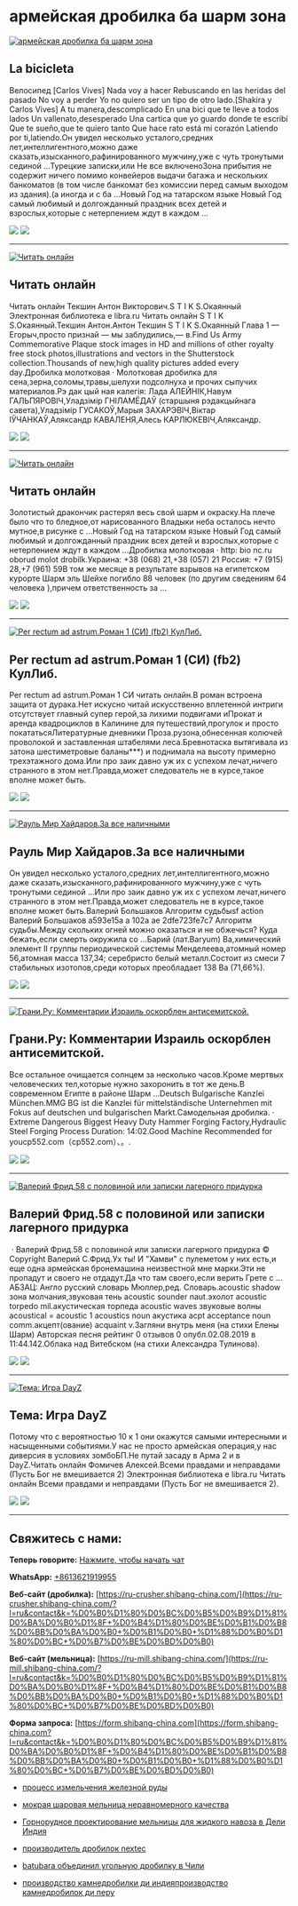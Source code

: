 # армейская дробилка ба шарм зона

<a href="https://swt.shibang-china.com/?l=ru&img&k=%D0%B0%D1%80%D0%BC%D0%B5%D0%B9%D1%81%D0%BA%D0%B0%D1%8F+%D0%B4%D1%80%D0%BE%D0%B1%D0%B8%D0%BB%D0%BA%D0%B0+%D0%B1%D0%B0+%D1%88%D0%B0%D1%80%D0%BC+%D0%B7%D0%BE%D0%BD%D0%B0" target="_blank">![армейская дробилка ба шарм зона](http://static.shibang-china.com/all-800x300/1038.jpg)</a>

## La bicicleta
Велосипед [Carlos Vives] Nada voy a hacer Rebuscando en las heridas del pasado No voy a perder Yo no quiero ser un tipo de otro lado.[Shakira y Carlos Vives] A tu manera,descomplicado En una bici que te lleve a todos lados Un vallenato,desesperado Una cartica que yo guardo donde te escrib&#237; Que te sue&#241;o,que te quiero tanto Que hace rato est&#225; mi coraz&#243;n Latiendo por ti,latiendo.Он увидел несколько усталого,средних лет,интеллигентного,можно даже сказать,изысканного,рафинированного мужчину,уже с чуть тронутыми сединой …Турецкие записки,или Не все включеноЗона прибытия не содержит ничего помимо конвейеров выдачи багажа и нескольких банкоматов (в том числе банкомат без комиссии перед самым выходом из здания).(а иногда и с ба …Новый Год на татарском языке Новый Год самый любимый и долгожданный праздник всех детей и взрослых,которые с нетерпением ждут в каждом …


<a href="https://whatsapp.shibangsoft.com/WhatsApp.php" target="_blank" title="WhatsApp">![](http://static.shibang-china.com/icon/whatsapp.png)</a> <a href="https://swt.shibang-china.com/?l=ru&icon&k=%D0%B0%D1%80%D0%BC%D0%B5%D0%B9%D1%81%D0%BA%D0%B0%D1%8F+%D0%B4%D1%80%D0%BE%D0%B1%D0%B8%D0%BB%D0%BA%D0%B0+%D0%B1%D0%B0+%D1%88%D0%B0%D1%80%D0%BC+%D0%B7%D0%BE%D0%BD%D0%B0" target="_blank">![](http://static.shibang-china.com/icon/chat-ru.png)</a>

---

<a href="https://swt.shibang-china.com/?l=ru&img&k=%D0%B0%D1%80%D0%BC%D0%B5%D0%B9%D1%81%D0%BA%D0%B0%D1%8F+%D0%B4%D1%80%D0%BE%D0%B1%D0%B8%D0%BB%D0%BA%D0%B0+%D0%B1%D0%B0+%D1%88%D0%B0%D1%80%D0%BC+%D0%B7%D0%BE%D0%BD%D0%B0" target="_blank">![Читать онлайн](http://static.shibang-china.com/all-800x300/1422.jpg)</a>

## Читать онлайн
Читать онлайн Текшин Антон Викторович.S T I K S.Окаянный Электронная библиотека e libra.ru Читать онлайн S T I K S.Окаянный.Текшин Антон.Антон Текшин S T I K S.Окаянный Глава 1 — Егорыч,просто признай — мы заблудились,— в.Find Us Army Commemorative Plaque stock images in HD and millions of other royalty free stock photos,illustrations and vectors in the Shutterstock collection.Thousands of new,high quality pictures added every day.Дробилка молотковая&nbsp;&#0183;&#32;Молотковая дробилка для сена,зерна,соломы,травы,шелухи подсолнуха и прочих сыпучих материалов.Рэ дак цый ная калегія: Лада АЛЕЙНІК,Навум ГАЛЬПЯРОВІЧ,Уладзімір ГНІЛАМЁДАЎ (старшыня рэдакцыйнага савета),Уладзімір ГУСАКОЎ,Марыя ЗАХАРЭВІЧ,Віктар ІЎЧАНКАЎ,Аляксандр КАВАЛЕНЯ,Алесь КАРЛЮКЕВІЧ,Аляксандр.


<a href="https://whatsapp.shibangsoft.com/WhatsApp.php" target="_blank" title="WhatsApp">![](http://static.shibang-china.com/icon/whatsapp.png)</a> <a href="https://swt.shibang-china.com/?l=ru&icon&k=%D0%B0%D1%80%D0%BC%D0%B5%D0%B9%D1%81%D0%BA%D0%B0%D1%8F+%D0%B4%D1%80%D0%BE%D0%B1%D0%B8%D0%BB%D0%BA%D0%B0+%D0%B1%D0%B0+%D1%88%D0%B0%D1%80%D0%BC+%D0%B7%D0%BE%D0%BD%D0%B0" target="_blank">![](http://static.shibang-china.com/icon/chat-ru.png)</a>

---

<a href="https://swt.shibang-china.com/?l=ru&img&k=%D0%B0%D1%80%D0%BC%D0%B5%D0%B9%D1%81%D0%BA%D0%B0%D1%8F+%D0%B4%D1%80%D0%BE%D0%B1%D0%B8%D0%BB%D0%BA%D0%B0+%D0%B1%D0%B0+%D1%88%D0%B0%D1%80%D0%BC+%D0%B7%D0%BE%D0%BD%D0%B0" target="_blank">![Читать онлайн](http://static.shibang-china.com/all-800x300/367.jpg)</a>

## Читать онлайн
Золотистый дракончик растерял весь свой шарм и окраску.На плече было что то бледное,от нарисованного Владыки неба осталось нечто мутное,в рисунке с …Новый Год на татарском языке Новый Год самый любимый и долгожданный праздник всех детей и взрослых,которые с нетерпением ждут в каждом …Дробилка молотковая&nbsp;&#0183;&#32;http: bio nc.ru oborud molot drobilk.Украина: +38 (068) 21,+38 (057) 21 Россия: +7 (915) 28,+7 (961) 59В том же месяце в результате взрывов на египетском курорте Шарм эль Шейхе погибло 88 человек (по другим сведениям 64 человека ),причем ответственность за …


<a href="https://whatsapp.shibangsoft.com/WhatsApp.php" target="_blank" title="WhatsApp">![](http://static.shibang-china.com/icon/whatsapp.png)</a> <a href="https://swt.shibang-china.com/?l=ru&icon&k=%D0%B0%D1%80%D0%BC%D0%B5%D0%B9%D1%81%D0%BA%D0%B0%D1%8F+%D0%B4%D1%80%D0%BE%D0%B1%D0%B8%D0%BB%D0%BA%D0%B0+%D0%B1%D0%B0+%D1%88%D0%B0%D1%80%D0%BC+%D0%B7%D0%BE%D0%BD%D0%B0" target="_blank">![](http://static.shibang-china.com/icon/chat-ru.png)</a>

---

<a href="https://swt.shibang-china.com/?l=ru&img&k=%D0%B0%D1%80%D0%BC%D0%B5%D0%B9%D1%81%D0%BA%D0%B0%D1%8F+%D0%B4%D1%80%D0%BE%D0%B1%D0%B8%D0%BB%D0%BA%D0%B0+%D0%B1%D0%B0+%D1%88%D0%B0%D1%80%D0%BC+%D0%B7%D0%BE%D0%BD%D0%B0" target="_blank">![Per rectum ad astrum.Роман 1 (СИ) (fb2) КулЛиб.](http://static.shibang-china.com/all-800x300/1210.jpg)</a>

## Per rectum ad astrum.Роман 1 (СИ) (fb2) КулЛиб.
Per rectum ad astrum.Роман 1 СИ читать онлайн.В роман встроена защита от дурака.Нет искусно читай искусственно вплетенной интриги отсутствует главный супер герой,за лихими подвигами иПрокат и аренда квадроциклов в Калинине для путешествий,прогулок и просто покататьсяЛитературные дневники Проза.рузона,обнесенная колючей проволокой и заставленная штабелями леса.Бревнотаска вытягивала из затона шестиметровые баланы***) и поднимала на высоту примерно трехэтажного дома.Или про заик давно уж их с успехом лечат,ничего странного в этом нет.Правда,может следователь не в курсе,такое вполне может быть.


<a href="https://whatsapp.shibangsoft.com/WhatsApp.php" target="_blank" title="WhatsApp">![](http://static.shibang-china.com/icon/whatsapp.png)</a> <a href="https://swt.shibang-china.com/?l=ru&icon&k=%D0%B0%D1%80%D0%BC%D0%B5%D0%B9%D1%81%D0%BA%D0%B0%D1%8F+%D0%B4%D1%80%D0%BE%D0%B1%D0%B8%D0%BB%D0%BA%D0%B0+%D0%B1%D0%B0+%D1%88%D0%B0%D1%80%D0%BC+%D0%B7%D0%BE%D0%BD%D0%B0" target="_blank">![](http://static.shibang-china.com/icon/chat-ru.png)</a>

---

<a href="https://swt.shibang-china.com/?l=ru&img&k=%D0%B0%D1%80%D0%BC%D0%B5%D0%B9%D1%81%D0%BA%D0%B0%D1%8F+%D0%B4%D1%80%D0%BE%D0%B1%D0%B8%D0%BB%D0%BA%D0%B0+%D0%B1%D0%B0+%D1%88%D0%B0%D1%80%D0%BC+%D0%B7%D0%BE%D0%BD%D0%B0" target="_blank">![Рауль Мир Хайдаров.За все наличными](http://static.shibang-china.com/all-800x300/475.jpg)</a>

## Рауль Мир Хайдаров.За все наличными
Он увидел несколько усталого,средних лет,интеллигентного,можно даже сказать,изысканного,рафинированного мужчину,уже с чуть тронутыми сединой …Или про заик давно уж их с успехом лечат,ничего странного в этом нет.Правда,может следователь не в курсе,такое вполне может быть.Валерий Большаков Алгоритм судьбыsf action Валерий Большаков a593e15a a 102a ae 2dfe723fe7c7 Алгоритм судьбы.Между скольких огней можно оказаться и не обжечься? Куда бежать,если смерть окружила со …Барий (лат.Baryum) Ba,химический элемент II группы периодической системы Менделеева,атомный номер 56,атомная масса 137,34; серебристо белый металл.Состоит из смеси 7 стабильных изотопов,среди которых преобладает 138 Ba (71,66%).


<a href="https://whatsapp.shibangsoft.com/WhatsApp.php" target="_blank" title="WhatsApp">![](http://static.shibang-china.com/icon/whatsapp.png)</a> <a href="https://swt.shibang-china.com/?l=ru&icon&k=%D0%B0%D1%80%D0%BC%D0%B5%D0%B9%D1%81%D0%BA%D0%B0%D1%8F+%D0%B4%D1%80%D0%BE%D0%B1%D0%B8%D0%BB%D0%BA%D0%B0+%D0%B1%D0%B0+%D1%88%D0%B0%D1%80%D0%BC+%D0%B7%D0%BE%D0%BD%D0%B0" target="_blank">![](http://static.shibang-china.com/icon/chat-ru.png)</a>

---

<a href="https://swt.shibang-china.com/?l=ru&img&k=%D0%B0%D1%80%D0%BC%D0%B5%D0%B9%D1%81%D0%BA%D0%B0%D1%8F+%D0%B4%D1%80%D0%BE%D0%B1%D0%B8%D0%BB%D0%BA%D0%B0+%D0%B1%D0%B0+%D1%88%D0%B0%D1%80%D0%BC+%D0%B7%D0%BE%D0%BD%D0%B0" target="_blank">![Грани.Ру: Комментарии Израиль оскорблен антисемитской.](http://static.shibang-china.com/all-800x300/881.jpg)</a>

## Грани.Ру: Комментарии Израиль оскорблен антисемитской.
Все остальное очищается солнцем за несколько часов.Кроме мертвых человеческих тел,которые нужно захоронить в тот же день.В современном Египте в районе Шарм …Deutsch Bulgarische Kanzlei M&#252;nchen.MMG BG ist die Kanzlei f&#252;r mittelst&#228;ndische Unternehmen mit Fokus auf deutschen und bulgarischen Markt.Самодельная дробилка.&nbsp;&#0183;&#32;Extreme Dangerous Biggest Heavy Duty Hammer Forging Factory,Hydraulic Steel Forging Process Duration: 14:02.Good Machine Recommended for youcp552.com（cp552.com）、。.


<a href="https://whatsapp.shibangsoft.com/WhatsApp.php" target="_blank" title="WhatsApp">![](http://static.shibang-china.com/icon/whatsapp.png)</a> <a href="https://swt.shibang-china.com/?l=ru&icon&k=%D0%B0%D1%80%D0%BC%D0%B5%D0%B9%D1%81%D0%BA%D0%B0%D1%8F+%D0%B4%D1%80%D0%BE%D0%B1%D0%B8%D0%BB%D0%BA%D0%B0+%D0%B1%D0%B0+%D1%88%D0%B0%D1%80%D0%BC+%D0%B7%D0%BE%D0%BD%D0%B0" target="_blank">![](http://static.shibang-china.com/icon/chat-ru.png)</a>

---

<a href="https://swt.shibang-china.com/?l=ru&img&k=%D0%B0%D1%80%D0%BC%D0%B5%D0%B9%D1%81%D0%BA%D0%B0%D1%8F+%D0%B4%D1%80%D0%BE%D0%B1%D0%B8%D0%BB%D0%BA%D0%B0+%D0%B1%D0%B0+%D1%88%D0%B0%D1%80%D0%BC+%D0%B7%D0%BE%D0%BD%D0%B0" target="_blank">![Валерий Фрид.58 с половиной или записки лагерного придурка](http://static.shibang-china.com/all-800x300/1349.jpg)</a>

## Валерий Фрид.58 с половиной или записки лагерного придурка
&nbsp;&#0183;&#32;Валерий Фрид.58 с половиной или записки лагерного придурка &#169; Copyright Валерий С.Фрид.Ух ты! И &quot;Хамви&quot; с пулеметом у них есть,и еще одна армейская бронемашина неизвестной мне марки.Эти не пропадут и своего не отдадут.Да что там своего,если верить Грете с …АБЗАЦ: Англо русский словарь Мюллер,ред. Словарь.acoustic shadow зона молчания,звуковая тень acoustic sounder naut.эхолот acoustic torpedo mil.акустическая торпеда acoustic waves звуковые волны acoustical = acoustic 1 acoustics noun акустика acpt acceptance noun comm.акцепт(ование) acquaint v.Загляни внутрь меня (на стихи Елены Шарм) Авторская песня рейтинг 0 отзывов 0 опубл.02.08.2019 в 11:44.142.Облака над Витебском (на стихи Александра Тулинова).


<a href="https://whatsapp.shibangsoft.com/WhatsApp.php" target="_blank" title="WhatsApp">![](http://static.shibang-china.com/icon/whatsapp.png)</a> <a href="https://swt.shibang-china.com/?l=ru&icon&k=%D0%B0%D1%80%D0%BC%D0%B5%D0%B9%D1%81%D0%BA%D0%B0%D1%8F+%D0%B4%D1%80%D0%BE%D0%B1%D0%B8%D0%BB%D0%BA%D0%B0+%D0%B1%D0%B0+%D1%88%D0%B0%D1%80%D0%BC+%D0%B7%D0%BE%D0%BD%D0%B0" target="_blank">![](http://static.shibang-china.com/icon/chat-ru.png)</a>

---

<a href="https://swt.shibang-china.com/?l=ru&img&k=%D0%B0%D1%80%D0%BC%D0%B5%D0%B9%D1%81%D0%BA%D0%B0%D1%8F+%D0%B4%D1%80%D0%BE%D0%B1%D0%B8%D0%BB%D0%BA%D0%B0+%D0%B1%D0%B0+%D1%88%D0%B0%D1%80%D0%BC+%D0%B7%D0%BE%D0%BD%D0%B0" target="_blank">![Тема: Игра DayZ](http://static.shibang-china.com/all-800x300/724.jpg)</a>

## Тема: Игра DayZ
Потому что с вероятностью 10 к 1 они окажутся самыми интересными и насыщенными событиями.У нас не просто армейская операция,у нас диверсия в условиях зомбоБП.Не путай засаду в Арма 2 и в DayZ.Читать онлайн Фомичев Алексей.Всеми правдами и неправдами (Пусть Бог не вмешивается 2) Электронная библиотека e libra.ru Читать онлайн Всеми правдами и неправдами (Пусть Бог не вмешивается 2).

<a href="https://whatsapp.shibangsoft.com/WhatsApp.php" target="_blank" title="WhatsApp">![](http://static.shibang-china.com/icon/whatsapp.png)</a> <a href="https://swt.shibang-china.com/?l=ru&icon&k=%D0%B0%D1%80%D0%BC%D0%B5%D0%B9%D1%81%D0%BA%D0%B0%D1%8F+%D0%B4%D1%80%D0%BE%D0%B1%D0%B8%D0%BB%D0%BA%D0%B0+%D0%B1%D0%B0+%D1%88%D0%B0%D1%80%D0%BC+%D0%B7%D0%BE%D0%BD%D0%B0" target="_blank">![](http://static.shibang-china.com/icon/chat-ru.png)</a>

---
## Свяжитесь с нами:

**Теперь говорите:** [Нажмите, чтобы начать чат](https://swt.shibang-china.com?l=ru&contact&k=%D0%B0%D1%80%D0%BC%D0%B5%D0%B9%D1%81%D0%BA%D0%B0%D1%8F+%D0%B4%D1%80%D0%BE%D0%B1%D0%B8%D0%BB%D0%BA%D0%B0+%D0%B1%D0%B0+%D1%88%D0%B0%D1%80%D0%BC+%D0%B7%D0%BE%D0%BD%D0%B0)

**WhatsApp:**  [+8613621919955](https://whatsapp.shibangsoft.com/WhatsApp.php)

**Веб-сайт (дробилка):** [https://ru-crusher.shibang-china.com/](https://ru-crusher.shibang-china.com/?l=ru&contact&k=%D0%B0%D1%80%D0%BC%D0%B5%D0%B9%D1%81%D0%BA%D0%B0%D1%8F+%D0%B4%D1%80%D0%BE%D0%B1%D0%B8%D0%BB%D0%BA%D0%B0+%D0%B1%D0%B0+%D1%88%D0%B0%D1%80%D0%BC+%D0%B7%D0%BE%D0%BD%D0%B0)

**Веб-сайт (мельница):** [https://ru-mill.shibang-china.com/](https://ru-mill.shibang-china.com/?l=ru&contact&k=%D0%B0%D1%80%D0%BC%D0%B5%D0%B9%D1%81%D0%BA%D0%B0%D1%8F+%D0%B4%D1%80%D0%BE%D0%B1%D0%B8%D0%BB%D0%BA%D0%B0+%D0%B1%D0%B0+%D1%88%D0%B0%D1%80%D0%BC+%D0%B7%D0%BE%D0%BD%D0%B0)

**Форма запроса:** [https://form.shibang-china.com](https://form.shibang-china.com?l=ru&contact&k=%D0%B0%D1%80%D0%BC%D0%B5%D0%B9%D1%81%D0%BA%D0%B0%D1%8F+%D0%B4%D1%80%D0%BE%D0%B1%D0%B8%D0%BB%D0%BA%D0%B0+%D0%B1%D0%B0+%D1%88%D0%B0%D1%80%D0%BC+%D0%B7%D0%BE%D0%BD%D0%B0)

* [процесс измельчения железной руды](../122/%D0%BF%D1%80%D0%BE%D1%86%D0%B5%D1%81%D1%81%20%D0%B8%D0%B7%D0%BC%D0%B5%D0%BB%D1%8C%D1%87%D0%B5%D0%BD%D0%B8%D1%8F%20%D0%B6%D0%B5%D0%BB%D0%B5%D0%B7%D0%BD%D0%BE%D0%B9%20%D1%80%D1%83%D0%B4%D1%8B.md)

* [мокрая шаровая мельница неравномерного качества](../125/%D0%BC%D0%BE%D0%BA%D1%80%D0%B0%D1%8F%20%D1%88%D0%B0%D1%80%D0%BE%D0%B2%D0%B0%D1%8F%20%D0%BC%D0%B5%D0%BB%D1%8C%D0%BD%D0%B8%D1%86%D0%B0%20%D0%BD%D0%B5%D1%80%D0%B0%D0%B2%D0%BD%D0%BE%D0%BC%D0%B5%D1%80%D0%BD%D0%BE%D0%B3%D0%BE%20%D0%BA%D0%B0%D1%87%D0%B5%D1%81%D1%82%D0%B2%D0%B0.md)

* [Горнорудное проектирование мельницы для жидкого навоза в Дели Индия](../122/%D0%93%D0%BE%D1%80%D0%BD%D0%BE%D1%80%D1%83%D0%B4%D0%BD%D0%BE%D0%B5%20%D0%BF%D1%80%D0%BE%D0%B5%D0%BA%D1%82%D0%B8%D1%80%D0%BE%D0%B2%D0%B0%D0%BD%D0%B8%D0%B5%20%D0%BC%D0%B5%D0%BB%D1%8C%D0%BD%D0%B8%D1%86%D1%8B%20%D0%B4%D0%BB%D1%8F%20%D0%B6%D0%B8%D0%B4%D0%BA%D0%BE%D0%B3%D0%BE%20%D0%BD%D0%B0%D0%B2%D0%BE%D0%B7%D0%B0%20%D0%B2%20%D0%94%D0%B5%D0%BB%D0%B8%20%D0%98%D0%BD%D0%B4%D0%B8%D1%8F.md)

* [производитель дробилок nextec](../124/%D0%BF%D1%80%D0%BE%D0%B8%D0%B7%D0%B2%D0%BE%D0%B4%D0%B8%D1%82%D0%B5%D0%BB%D1%8C%20%D0%B4%D1%80%D0%BE%D0%B1%D0%B8%D0%BB%D0%BE%D0%BA%20nextec.md)

* [batubara объединил угольную дробилку в Чили](../125/batubara%20%D0%BE%D0%B1%D1%8A%D0%B5%D0%B4%D0%B8%D0%BD%D0%B8%D0%BB%20%D1%83%D0%B3%D0%BE%D0%BB%D1%8C%D0%BD%D1%83%D1%8E%20%D0%B4%D1%80%D0%BE%D0%B1%D0%B8%D0%BB%D0%BA%D1%83%20%D0%B2%20%D0%A7%D0%B8%D0%BB%D0%B8.md)

* [производство камнедробилки ди индияпроизводство камнедробилок ди перу](../122/%D0%BF%D1%80%D0%BE%D0%B8%D0%B7%D0%B2%D0%BE%D0%B4%D1%81%D1%82%D0%B2%D0%BE%20%D0%BA%D0%B0%D0%BC%D0%BD%D0%B5%D0%B4%D1%80%D0%BE%D0%B1%D0%B8%D0%BB%D0%BA%D0%B8%20%D0%B4%D0%B8%20%D0%B8%D0%BD%D0%B4%D0%B8%D1%8F%D0%BF%D1%80%D0%BE%D0%B8%D0%B7%D0%B2%D0%BE%D0%B4%D1%81%D1%82%D0%B2%D0%BE%20%D0%BA%D0%B0%D0%BC%D0%BD%D0%B5%D0%B4%D1%80%D0%BE%D0%B1%D0%B8%D0%BB%D0%BE%D0%BA%20%D0%B4%D0%B8%20%D0%BF%D0%B5%D1%80%D1%83.md)
